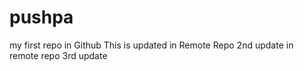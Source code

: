 # pushpa
my first repo in Github
This is updated in Remote Repo
2nd update in remote repo
3rd update

